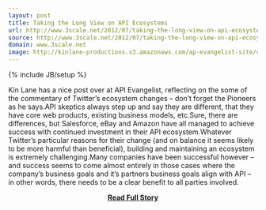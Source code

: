```yaml
---
layout: post
title: Taking the Long View on API Ecosystems
url: http://www.3scale.net/2012/07/taking-the-long-view-on-api-ecosystems/
source: http://www.3scale.net/2012/07/taking-the-long-view-on-api-ecosystems/
domain: www.3scale.net
image: http://kinlane-productions.s3.amazonaws.com/ap-evangelist-site/curated/screenshots/9352_api500_com.png
---
```

{% include JB/setup %}<p>Kin Lane has a nice post over at API Evangelist, reflecting on the some of the commentary of Twitter’s ecosystem changes – don’t forget the Pioneers as he says.API skeptics always step up and say they are different, that they have core web products, existing business models, etc.Sure, there are differences, but Salesforce, eBay and Amazon have all managed to achieve success with continued investment in their API ecosystem.Whatever Twitter’s particular reasons for their change (and on balance it seems likely to be more harmful than beneficial), building and maintaining an ecosystem is extremely challenging.Many companies have been successful however – and success seems to come almost entirely in those cases where the company’s business goals and it’s partners business goals align with API – in other words, there needs to be a clear benefit to all parties involved.</p>
<center><p><a href="http://www.3scale.net/2012/07/taking-the-long-view-on-api-ecosystems/" style='padding:25px; font-sze:18px; font-weight: bold;'>Read Full Story</a></p></center>
